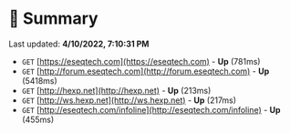 # 📖 Summary
Last updated: **4/10/2022, 7:10:31 PM**

- `GET` [https://eseqtech.com](https://eseqtech.com) - **Up** (781ms)
- `GET` [http://forum.eseqtech.com](http://forum.eseqtech.com) - **Up** (5418ms)
- `GET` [http://hexp.net](http://hexp.net) - **Up** (213ms)
- `GET` [http://ws.hexp.net](http://ws.hexp.net) - **Up** (217ms)
- `GET` [http://eseqtech.com/infoline](http://eseqtech.com/infoline) - **Up** (455ms)
